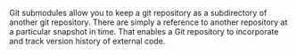Git submodules allow you to keep a git repository as a subdirectory of another git repository. 
There are simply a reference to another repository at a particular snapshot in time. 
That enables a Git repository to incorporate and track version history of external code.

